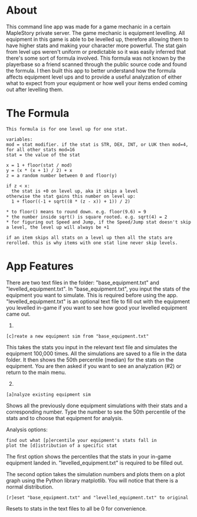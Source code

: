 # About
This command line app was made for a game mechanic in a certain MapleStory private server. The game mechanic is equipment levelling. All equipment in this game is able to be levelled up, therefore allowing them to have higher stats and making your character more powerful. The stat gain from level ups weren't uniform or predictable so it was easily inferred that there's some sort of formula involved. This formula was not known by the playerbase so a friend scanned through the public source code and found the formula. I then built this app to better understand how the formula affects equipment level ups and to provide a useful analyzation of either what to expect from your equipment or how well your items ended coming out after levelling them. 

# The Formula
```
This formula is for one level up for one stat.

variables:
mod = stat modifier. if the stat is STR, DEX, INT, or LUK then mod=4, for all other stats mod=16
stat = the value of the stat

x = 1 + floor(stat / mod)
y = (x * (x + 1) / 2) + x
z = a random number between 0 and floor(y)

if z < x: 
  the stat is +0 on level up, aka it skips a level
otherwise the stat gains this number on level up:
  1 + floor((-1 + sqrt((8 * (z - x)) + 1)) / 2)

* to floor() means to round down. e.g. floor(9.6) = 9
* the number inside sqrt() is square rooted. e.g. sqrt(4) = 2
* for figuring out Speed and Jump, if the Speed/Jump stat doesn't skip a level, the level up will always be +1

if an item skips all stats on a level up then all the stats are rerolled. this is why items with one stat line never skip levels.
```

# App Features
There are two text files in the folder: "base_equipment.txt" and "levelled_equipment.txt". In "base_equipment.txt", you input the stats of the equipment you want to simulate. This is required before using the app. "levelled_equipment.txt" is an optional text file to fill out with the equipment you levelled in-game if you want to see how good your levelled equipment came out.

1.
```
[c]reate a new equipment sim from "base_equipment.txt"
```
This takes the stats you input in the relevant text file and simulates the equipment 100,000 times. All the simulations are saved to a file in the data folder. It then shows the 50th percentile (median) for the stats on the equipment. You are then asked if you want to see an analyzation (#2) or return to the main menu.

2.
```
[a]nalyze existing equipment sim
```
Shows all the previously done equipment simulations with their stats and a corresponding number. Type the number to see the 50th percentile of the stats and to choose that equipment for analysis. 

Analysis options:
```
find out what [p]ercentile your equipment's stats fall in
plot the [d]istribution of a specific stat
```
The first option shows the percentiles that the stats in your in-game equipment landed in. "levelled_equipment.txt" is required to be filled out.

The second option takes the simulation numbers and plots them on a plot graph using the Python library matplotlib. You will notice that there is a normal distribution.

```
[r]eset "base_equipment.txt" and "levelled_equipment.txt" to original
```
Resets to stats in the text files to all be 0 for convenience.
